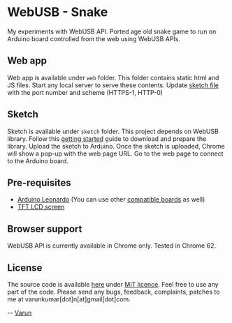 WebUSB - Snake
==============
My experiments with WebUSB API. Ported age old snake game to run on Arduino board controlled from the web using WebUSB APIs.

Web app
-------
Web app is available under `web` folder. This folder contains static html and JS files. Start any local server to serve these contents. Update [sketch file](./sketch/sketch.ino) with the port number and scheme (HTTPS-1, HTTP-0)

Sketch
------
Sketch is available under `sketch` folder. This project depends on WebUSB library. Follow this [getting started](https://github.com/webusb/arduino/blob/gh-pages/README.md#getting-started) guide to download and prepare the library. Upload the sketch to Arduino. Once the sketch is uploaded, Chrome will show a pop-up with the web page URL. Go to the web page to connect to the Arduino board.

Pre-requisites
--------------
- [Arduino Leonardo](https://store.arduino.cc/arduino-leonardo-with-headers) (You can use other [compatible boards](https://github.com/webusb/arduino) as well)
- [TFT LCD screen](https://roboindia.com/tutorials/direct.php?route=2.4-touch-lcd-arduino)

Browser support
---------------
WebUSB API is currently available in Chrome only. Tested in Chrome 62.

License
-------
The source code is available [here](https://github.com/varunkumar/webusb-snake) under [MIT licence](http://varunkumar.mit-license.org/). Feel free to use any part of the code. Please send any bugs, feedback, complaints, patches to me at varunkumar[dot]n[at]gmail[dot]com.

-- [Varun](http://www.varunkumar.me)